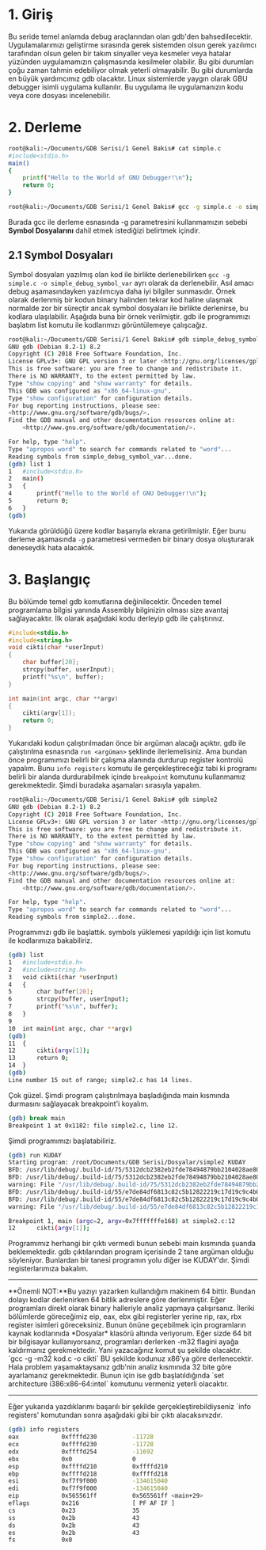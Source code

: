 # 1. Giriş
Bu seride temel anlamda debug araçlarından olan gdb'den bahsedilecektir. Uygulamalarımızı geliştirme sırasında gerek sistemden olsun gerek yazılımcı tarafından olsun gelen bir takım sinyaller veya kesmeler veya hatalar yüzünden uygulamamızın çalışmasında kesilmeler olabilir. Bu gibi durumları çoğu zaman tahmin edebiliyor olmak yeterli olmayabilir. Bu gibi durumlarda en büyük yardımcımız gdb olacaktır. Linux sistemlerde yaygın olarak GBU debugger isimli uygulama kullanılır. Bu uygulama ile uygulamanızın kodu veya core dosyası incelenebilir.

# 2. Derleme

```sh
root@kali:~/Documents/GDB Serisi/1 Genel Bakis# cat simple.c 
#include<stdio.h>
main()
{
	printf("Hello to the World of GNU Debugger!\n");
	return 0;
}
```

```sh
root@kali:~/Documents/GDB Serisi/1 Genel Bakis# gcc -g simple.c -o simple_debug_symbol_var
```
Burada gcc ile derleme esnasında -g parametresini kullanmamızın sebebi **Symbol Dosyalarını** dahil etmek istediğizi belirtmek içindir.

## 2.1 Symbol Dosyaları
Symbol dosyaları yazılmış olan kod ile birlikte derlenebilirken `gcc -g simple.c -o simple_debug_symbol_var` ayrı olarak da derlenebilir. Asıl amacı debug aşamasındayken yazılımcıya daha iyi bilgiler sunmasıdır. Örnek olarak derlenmiş bir kodun binary halinden tekrar kod haline ulaşmak normalde zor bir süreçtir ancak symbol dosyaları ile birlikte derlenirse, bu kodlara ulaşılabilir. Aşağıda buna bir örnek verilmiştir.
gdb ile programımızı başlatım list komutu ile kodlarımızı görüntülemeye çalışcağız.

```sh
root@kali:~/Documents/GDB Serisi/1 Genel Bakis# gdb simple_debug_symbol_var 
GNU gdb (Debian 8.2-1) 8.2
Copyright (C) 2018 Free Software Foundation, Inc.
License GPLv3+: GNU GPL version 3 or later <http://gnu.org/licenses/gpl.html>
This is free software: you are free to change and redistribute it.
There is NO WARRANTY, to the extent permitted by law.
Type "show copying" and "show warranty" for details.
This GDB was configured as "x86_64-linux-gnu".
Type "show configuration" for configuration details.
For bug reporting instructions, please see:
<http://www.gnu.org/software/gdb/bugs/>.
Find the GDB manual and other documentation resources online at:
    <http://www.gnu.org/software/gdb/documentation/>.

For help, type "help".
Type "apropos word" to search for commands related to "word"...
Reading symbols from simple_debug_symbol_var...done.
(gdb) list 1
1	#include<stdio.h>
2	main()
3	{
4		printf("Hello to the World of GNU Debugger!\n");
5		return 0;
6	}
(gdb) 
```

Yukarıda görüldüğü üzere kodlar başarıyla ekrana getirilmiştir.
Eğer bunu derleme aşamasında `-g` parametresi vermeden bir binary dosya oluşturarak deneseydik hata alacaktık. 

# 3. Başlangıç
Bu bölümde temel gdb komutlarına değinilecektir. Önceden temel programlama bilgisi yanında Assembly bilginizin olması size avantaj sağlayacaktır. İlk olarak aşağıdaki kodu derleyip gdb ile çalıştırınız.

```c
#include<stdio.h>
#include<string.h>
void cikti(char *userInput)
{
    char buffer[20];
    strcpy(buffer, userInput);
    printf("%s\n", buffer);
}

int main(int argc, char **argv)
{
	cikti(argv[1]);
	return 0;
}
```
Yukarıdaki kodun çalıştırılmadan önce bir argüman alacağı açıktır. gdb ile çalıştırılma esnasında `run <argüman>` şeklinde ilerlemelisiniz. Ama bundan önce programımızı belirli bir çalışma alanında durdurup register kontrolü yapalım. Bunu `info registers` komutu ile gerçekleştireceğiz tabi ki programı belirli bir alanda durdurabilmek içinde `breakpoint` komutunu kullanmamız gerekmektedir. Şimdi buradaka aşamaları sırasıyla yapalım.

```sh
root@kali:~/Documents/GDB Serisi/1 Genel Bakis# gdb simple2
GNU gdb (Debian 8.2-1) 8.2
Copyright (C) 2018 Free Software Foundation, Inc.
License GPLv3+: GNU GPL version 3 or later <http://gnu.org/licenses/gpl.html>
This is free software: you are free to change and redistribute it.
There is NO WARRANTY, to the extent permitted by law.
Type "show copying" and "show warranty" for details.
This GDB was configured as "x86_64-linux-gnu".
Type "show configuration" for configuration details.
For bug reporting instructions, please see:
<http://www.gnu.org/software/gdb/bugs/>.
Find the GDB manual and other documentation resources online at:
    <http://www.gnu.org/software/gdb/documentation/>.

For help, type "help".
Type "apropos word" to search for commands related to "word"...
Reading symbols from simple2...done.
```
Programımızı gdb ile başlattık. symbols yüklemesi yapıldığı için list komutu ile kodlarımıza bakabiliriz.
```sh
(gdb) list
1	#include<stdio.h>
2	#include<string.h>
3	void cikti(char *userInput)
4	{
5	    char buffer[20];
6	    strcpy(buffer, userInput);
7	    printf("%s\n", buffer);
8	}
9	
10	int main(int argc, char **argv)
(gdb) 
11	{
12		cikti(argv[1]);
13		return 0;
14	}
(gdb) 
Line number 15 out of range; simple2.c has 14 lines.
```
Çok güzel. Şimdi program çalıştırılmaya başladığında main kısmında durmasını sağlayacak breakpoint'i koyalım.

```sh
(gdb) break main
Breakpoint 1 at 0x1182: file simple2.c, line 12.
```
Şimdi programımızı başlatabiliriz.
```sh
(gdb) run KUDAY
Starting program: /root/Documents/GDB Serisi/Dosyalar/simple2 KUDAY
BFD: /usr/lib/debug/.build-id/75/5312dcb2382eb2fde78494879bb2104028ae80.debug: unable to initialize decompress status for section .debug_aranges
BFD: /usr/lib/debug/.build-id/75/5312dcb2382eb2fde78494879bb2104028ae80.debug: unable to initialize decompress status for section .debug_aranges
warning: File "/usr/lib/debug/.build-id/75/5312dcb2382eb2fde78494879bb2104028ae80.debug" has no build-id, file skipped
BFD: /usr/lib/debug/.build-id/55/e7de84df6813c82c5b12822219c17d19c9c4b0.debug: unable to initialize decompress status for section .debug_aranges
BFD: /usr/lib/debug/.build-id/55/e7de84df6813c82c5b12822219c17d19c9c4b0.debug: unable to initialize decompress status for section .debug_aranges
warning: File "/usr/lib/debug/.build-id/55/e7de84df6813c82c5b12822219c17d19c9c4b0.debug" has no build-id, file skipped

Breakpoint 1, main (argc=2, argv=0x7fffffffe168) at simple2.c:12
12		cikti(argv[1]);
```
Programımız herhangi bir çıktı vermedi bunun sebebi main kısmında şuanda beklemektedir. gdb çıktılarından program içerisinde 2 tane argüman olduğu söyleniyor. Bunlardan bir tanesi programın yolu diğer ise KUDAY'dır. Şimdi registerlarımıza bakalım.

<hr>
**Önemli NOT:**Bu yazıyı yazarken kullandığım makinem 64 bittir. Bundan dolayı kodlar derlenirken 64 bitlik adreslere göre derlenmiştir. Eğer programları direkt olarak binary halleriyle analiz yapmaya çalışırsanız. İleriki bölümlerde göreceğimiz eip, eax, ebx gibi registerler yerine rip, rax, rbx register isimleri göreceksiniz. Bunun önüne geçebilmek için programların kaynak kodlarınıda *Dosyalar* klasörü altında veriyorum. Eğer sizde 64 bit bir bilgisayar kullanıyorsanız, programları derlerken -m32 flagini ayağa kaldırmanız gerekmektedir. Yani yazacağınız komut şu şekilde olacaktır. `gcc -g -m32 kod.c -o cikti` BU şekilde kodunuz x86'ya göre derlenecektir. Hala problem yaşamaktaysanız gdb'nin analiz kısmınıda 32 bite göre ayarlamanız gerekmektedir. Bunun için ise gdb başlatıldığında `set architecture i386:x86-64:intel` komutunu vermeniz yeterli olacaktır.
<hr>

Eğer yukarıda yazdıklarımı başarılı bir şekilde gerçekleştirebildiyseniz `info registers' komutundan sonra aşağıdaki gibi bir çıktı alacaksınızdır.
```sh
(gdb) info registers
eax            0xffffd230          -11728
ecx            0xffffd230          -11728
edx            0xffffd254          -11692
ebx            0x0                 0
esp            0xffffd210          0xffffd210
ebp            0xffffd218          0xffffd218
esi            0xf7f9f000          -134615040
edi            0xf7f9f000          -134615040
eip            0x565561ff          0x565561ff <main+29>
eflags         0x216               [ PF AF IF ]
cs             0x23                35
ss             0x2b                43
ds             0x2b                43
es             0x2b                43
fs             0x0                 
```